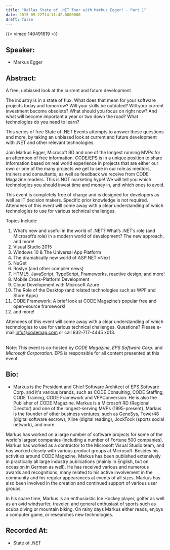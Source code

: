 ```yaml
---
title: "Dallas State of .NET Tour with Markus Egger! - Part 1"
date: 2015-09-22T14:11:42.0000000
draft: false
---
```


{{< vimeo 140491619 >}}

## Speaker:

 - Markus Egger

## Abstract:

<p>A free, unbiased look at the current and future development</p>
<p>The industry is in a state of flux. What does that mean for your software projects today and tomorrow? Will your skills be outdated? Will your current investment become obsolete? What should you focus on right now? And what will become important a year or two down the road? What technologies do you need to learn?</p>

<p>This series of free State of .NET Events attempts to answer these questions and more, by taking an unbiased look at current and future development with .NET and other relevant technologies.</p>

<p>Join Markus Egger, Microsoft RD and one of the longest running MVPs for an afternoon of free information. CODE/EPS is in a unique position to share information based on real world experience in projects that are either our own or one of the many projects we get to see in our role as mentors, trainers and consultants, as well as feedback we receive from CODE Magazine readers. This is NOT marketing hype! We will tell you which technologies you should invest time and money in, and which ones to avoid.</p>

<p>This event is completely free of charge and is designed for developers as well as IT decision makers. Specific prior knowledge is not required. Attendees of this event will come away with a clear understanding of which technologies to use for various technical challenges.</p>

<p>Topics Include:
<ol>
<li>What’s new and useful in the world of .NET? What’s .NET’s role (and Microsoft’s role) in a modern world of development? The new approach, and more!</li>
<li>Visual Studio 2015</li>
<li>Windows 10 &amp; The Universal App Platform</li>
<li>The dramatically new world of ASP.NET vNext</li>
<li>NuGet</li>
<li>Roslyn (and other compiler news)</li>
<li>HTML5, JavaScript, TypeScript, Frameworks, reactive design, and more!</li>
<li>Mobile Cross-Platform Development</li>
<li>Cloud Development with Microsoft Azure</li>
<li>The Role of the Desktop (and related technologies such as WPF and Store Apps)</li>
<li>CODE Framework: A brief look at CODE Magazine’s popular free and open-source framework!</li>
<li>and more!</li></ol>


<p>Attendees of this event will come away with a clear understanding of which technologies to use for various technical challenges. Questions? Please e-mail <a href="mailto:info@codemag.com">info@codemag.com</a> or call 832-717-4445 x013.<br><br></p>
 
<p> Note: This event is co-hosted by <em>CODE Magazine</em>, <em>EPS Software Corp.</em> and <em>Microsoft Corporation</em>. EPS is responsible for all content presented at this event.</p>

## Bio:

 - <p>Markus is the President and Chief Software Architect of EPS Software Corp. and it's various brands, such as CODE Consulting, CODE Staffing, CODE Training, CODE Framework and VFPConversion. He is also the Publisher of CODE Magazine. Markus is a Microsoft RD (Regional Director) and one of the longest-serving MVPs (1995-present). Markus is the founder of other business ventures, such as GeneSys, Tower48 (digital software escrow), Xiine (digital reading), JockTock (sports social network), and more.</p>
<p>Markus has worked on a large number of software projects for some of the world's largest companies (including a number of Fortune 500 companies). Markus has worked as a contractor to the Microsoft Visual Studio team, and has worked closely with various product groups at Microsoft. Besides his activities around CODE Magazine, Markus has been published extensively in practically all large industry publications (mainly in English, but on occasion in German as well). He has received various and numerous awards and recognitions, many related to his active involvement in the community and his regular appearances at events of all sizes. Markus has also been involved in the creation and continued support of various user groups.</p>
<p>In his spare time, Markus is an enthusiastic Ice Hockey player, golfer as well as an avid windsurfer, traveler, and general enthusiast of sports such as scuba diving or mountain biking. On rainy days Markus either reads, enjoys a computer game, or researches new technologies.</p>

## Recorded At:

 - State of .NET

